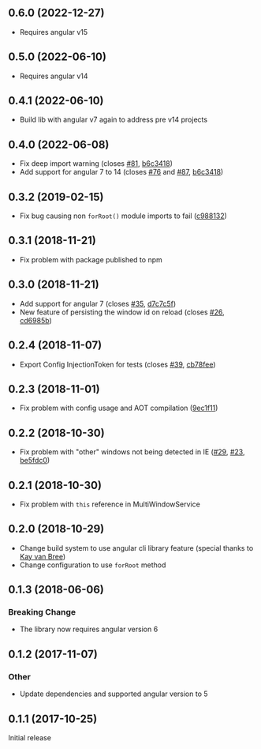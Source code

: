 ## 0.6.0 (2022-12-27)

- Requires angular v15

## 0.5.0 (2022-06-10)

- Requires angular v14

## 0.4.1 (2022-06-10)

- Build lib with angular v7 again to address pre v14 projects

## 0.4.0 (2022-06-08)

- Fix deep import warning (closes [#81](https://github.com/Nolanus/ngx-multi-window/issues/35), [b6c3418](https://github.com/Nolanus/ngx-multi-window/commit/b6c34188e254a0aac7d3cd5944b8253ed5202383))
- Add support for angular 7 to 14 (closes [#76](https://github.com/Nolanus/ngx-multi-window/issues/76) and [#87](https://github.com/Nolanus/ngx-multi-window/issues/87), [b6c3418](https://github.com/Nolanus/ngx-multi-window/commit/b6c34188e254a0aac7d3cd5944b8253ed5202383))

## 0.3.2 (2019-02-15)

- Fix bug causing non `forRoot()` module imports to fail ([c988132](https://github.com/Nolanus/ngx-multi-window/commit/c98813297d3531917de5ddd7cbcccf070b68f3f5)) 

## 0.3.1 (2018-11-21)

- Fix problem with package published to npm

## 0.3.0 (2018-11-21)

- Add support for angular 7 (closes [#35](https://github.com/Nolanus/ngx-multi-window/issues/35), [d7c7c5f](https://github.com/Nolanus/ngx-multi-window/commit/d7c7c5fcae64a7e2b3dd586ea87f187f426de27e))
- New feature of persisting the window id on reload (closes [#26](https://github.com/Nolanus/ngx-multi-window/issues/26), [cd6985b](https://github.com/Nolanus/ngx-multi-window/commit/cd6985b52c4e90e3e573fd7269fc5a02ba2a0331))

## 0.2.4 (2018-11-07)

- Export Config InjectionToken for tests (closes [#39](https://github.com/Nolanus/ngx-multi-window/issues/39), [cb78fee](https://github.com/Nolanus/ngx-multi-window/commit/cb78fee63ded35171b0c76d6859898cdd460098f))

## 0.2.3 (2018-11-01)

- Fix problem with config usage and AOT compilation ([9ec1f11](https://github.com/Nolanus/ngx-multi-window/commit/9ec1f11a0ec4d953ca7735a8c544583c717e270f))

## 0.2.2 (2018-10-30)

- Fix problem with "other" windows not being detected in IE ([#29](https://github.com/Nolanus/ngx-multi-window/issues/29), [#23](https://github.com/Nolanus/ngx-multi-window/issues/23), [be5fdc0](https://github.com/Nolanus/ngx-multi-window/commit/be5fdc04df6e686c5bc33438957a611ddf32ab50))

## 0.2.1 (2018-10-30)

- Fix problem with `this` reference in MultiWindowService

## 0.2.0 (2018-10-29)

- Change build system to use angular cli library feature (special thanks to [Kay van Bree](https://github.com/kayvanbree))
- Change configuration to use `forRoot` method

## 0.1.3 (2018-06-06)

### Breaking Change

- The library now requires angular version 6

## 0.1.2 (2017-11-07)

### Other

- Update dependencies and supported angular version to 5

## 0.1.1 (2017-10-25)

Initial release
